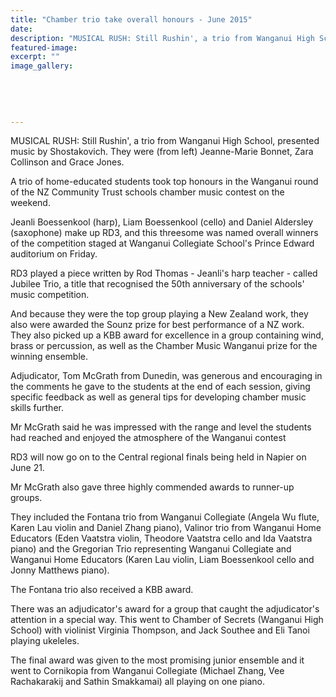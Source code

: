 ```yaml
---
title: "Chamber trio take overall honours - June 2015"
date: 
description: "MUSICAL RUSH: Still Rushin', a trio from Wanganui High School, presented music by Shostakovich. They were (from left) Jeanne-Marie Bonnet, Zara Collinson and Grace Jones, Wanganui Chronicle 8/6/15..."
featured-image: 
excerpt: ""
image_gallery:
    
    
    
    
    
---
```


<p><span>MUSICAL RUSH: Still Rushin', a trio from Wanganui High School, presented music by Shostakovich. They were (from left) Jeanne-Marie Bonnet, Zara Collinson and Grace Jones.</span></p>
<p>A trio of home-educated students took top honours in the Wanganui round of the NZ Community Trust schools chamber music contest on the weekend.</p>
<p>Jeanli Boessenkool (harp), Liam Boessenkool (cello) and Daniel Aldersley (saxophone) make up RD3, and this threesome was named overall winners of the competition staged at Wanganui Collegiate School's Prince Edward auditorium on Friday.</p>
<p>RD3 played a piece written by Rod Thomas - Jeanli's harp teacher - called Jubilee Trio, a title that recognised the 50th anniversary of the schools' music competition.</p>
<p>And because they were the top group playing a New Zealand work, they also were awarded the Sounz prize for best performance of a NZ work. They also picked up a KBB award for excellence in a group containing wind, brass or percussion, as well as the Chamber Music Wanganui prize for the winning ensemble.</p>
<p>Adjudicator, Tom McGrath from Dunedin, was generous and encouraging in the comments he gave to the students at the end of each session, giving specific feedback as well as general tips for developing chamber music skills further.</p>
<p>Mr McGrath said he was impressed with the range and level the students had reached and enjoyed the atmosphere of the Wanganui contest</p>
<p>RD3 will now go on to the Central regional finals being held in Napier on June 21.</p>
<p>Mr McGrath also gave three highly commended awards to runner-up groups.</p>
<p>They included the Fontana trio from Wanganui Collegiate (Angela Wu flute, Karen Lau violin and Daniel Zhang piano), Valinor trio from Wanganui Home Educators (Eden Vaatstra violin, Theodore Vaatstra cello and Ida Vaatstra piano) and the Gregorian Trio representing Wanganui Collegiate and Wanganui Home Educators (Karen Lau violin, Liam Boessenkool cello and Jonny Matthews piano).</p>
<p>The Fontana trio also received a KBB award.</p>
<p>There was an adjudicator's award for a group that caught the adjudicator's attention in a special way. This went to Chamber of Secrets (Wanganui High School) with violinist Virginia Thompson, and Jack Southee and Eli Tanoi playing ukeleles.</p>
<p>The final award was given to the most promising junior ensemble and it went to Cornikopia from Wanganui Collegiate (Michael Zhang, Vee Rachakarakij and Sathin Smakkamai) all playing on one piano.</p>

